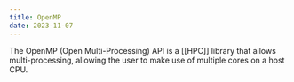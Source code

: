 ```yaml
---
title: OpenMP
date: 2023-11-07
---
```

The OpenMP (Open Multi-Processing) API is a [[HPC]] library that allows multi-processing, allowing the user to make use of multiple cores on a host CPU.